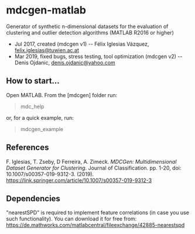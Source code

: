 # mdcgen-matlab
Generator of synthetic n-dimensional datasets for the evaluation of clustering and outlier
detection algorithms (MATLAB R2016 or higher)

- Jul 2017, created (mdcgen v1) -- Félix Iglesias Vázquez, felix.iglesias@tuwien.ac.at
- Mar 2019, fixed bugs, stress testing, tool optimization (mdcgen v2) -- Denis Ojdanic, denis.ojdanic@yahoo.com

## How to start...
Open MATLAB. From the [mdcgen] folder run:
> mdc_help 

or, for a quick example, run:
> mdcgen_example 

## References 
F. Iglesias, T. Zseby, D Ferreira, A. Zimeck. *MDCGen: Multidimensional Dataset Generator for
Clustering*. Journal of Classification. pp. 1-20, doi: 10.1007/s00357-019-9312-3. (2019).
https://link.springer.com/article/10.1007/s00357-019-9312-3

## Dependencies
"nearestSPD" is required to implement feature correlations (in case you use such functionality). 
You can download it for free from: https://de.mathworks.com/matlabcentral/fileexchange/42885-nearestspd


